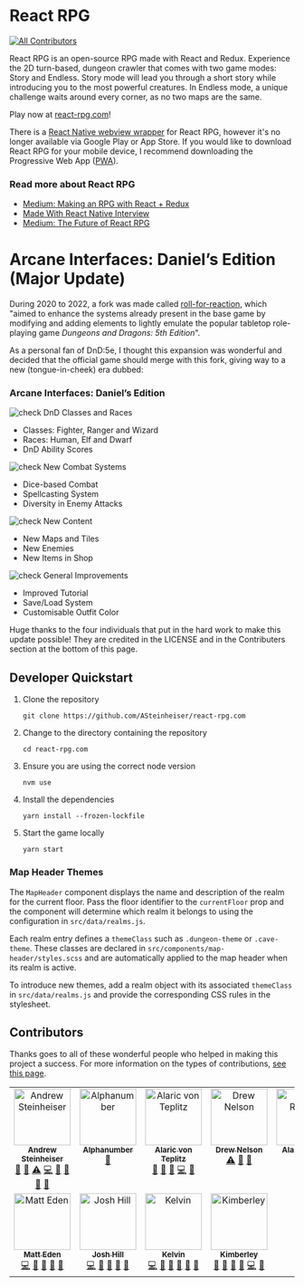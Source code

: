 # React RPG

<!-- ALL-CONTRIBUTORS-BADGE:START - Do not remove or modify this section -->

[![All Contributors](https://img.shields.io/badge/all_contributors-9-orange.svg?style=flat-square)](#contributors-)

<!-- ALL-CONTRIBUTORS-BADGE:END -->

React RPG is an open-source RPG made with React and Redux. Experience the 2D turn-based, dungeon crawler that comes with two game modes: Story and Endless. Story mode will lead you through a short story while introducing you to the most powerful creatures. In Endless mode, a unique challenge waits around every corner, as no two maps are the same.

Play now at [react-rpg.com](https://react-rpg.com)!

There is a [React Native webview wrapper](https://github.com/ASteinheiser/ReactRPGNative) for React RPG, however it's no longer available via Google Play or App Store. If you would like to download React RPG for your mobile device, I recommend downloading the Progressive Web App ([PWA](https://developer.mozilla.org/en-US/docs/Web/Progressive_web_apps/Guides/Installing)).

### Read more about React RPG

- [Medium: Making an RPG with React + Redux](https://medium.com/@andrewsteinheiser/making-an-rpg-with-react-redux-dcfffdb06797)
- [Made With React Native Interview](http://madewithreactnative.com/react-rpg/)
- [Medium: The Future of React RPG](https://medium.com/@andrewsteinheiser/the-future-of-react-rpg-be257c950eee)

# Arcane Interfaces: Daniel’s Edition (Major Update)

During 2020 to 2022, a fork was made called [roll-for-reaction](https://github.com/Matteas-Eden/roll-for-reaction), which "aimed to enhance the systems already present in the base game by modifying and adding elements to lightly emulate the popular tabletop role-playing game _Dungeons and Dragons: 5th Edition_".

As a personal fan of DnD:5e, I thought this expansion was wonderful and decided that the official game should merge with this fork, giving way to a new (tongue-in-cheek) era dubbed:

### Arcane Interfaces: Daniel’s Edition

![check][checkmark] DnD Classes and Races

- Classes: Fighter, Ranger and Wizard
- Races: Human, Elf and Dwarf
- DnD Ability Scores

![check][checkmark] New Combat Systems

- Dice-based Combat
- Spellcasting System
- Diversity in Enemy Attacks

![check][checkmark] New Content

- New Maps and Tiles
- New Enemies
- New Items in Shop

![check][checkmark] General Improvements

- Improved Tutorial
- Save/Load System
- Customisable Outfit Color

Huge thanks to the four individuals that put in the hard work to make this update possible! They are credited in the LICENSE and in the Contributers section at the bottom of this page.

## Developer Quickstart

1. Clone the repository

   `git clone https://github.com/ASteinheiser/react-rpg.com`

1. Change to the directory containing the repository

   `cd react-rpg.com`

1. Ensure you are using the correct node version

   `nvm use`

1. Install the dependencies

   `yarn install --frozen-lockfile`

1. Start the game locally

   `yarn start`

### Map Header Themes

The `MapHeader` component displays the name and description of the realm for the
current floor. Pass the floor identifier to the `currentFloor` prop and the
component will determine which realm it belongs to using the configuration in
`src/data/realms.js`.

Each realm entry defines a `themeClass` such as `.dungeon-theme` or
`.cave-theme`. These classes are declared in
`src/components/map-header/styles.scss` and are automatically applied to the map
header when its realm is active.

To introduce new themes, add a realm object with its associated `themeClass` in
`src/data/realms.js` and provide the corresponding CSS rules in the stylesheet.

## Contributors

Thanks goes to all of these wonderful people who helped in making this project a success. For more information on the types of contributions, [see this page](../../wiki/Contributions).

<!-- ALL-CONTRIBUTORS-LIST:START - Do not remove or modify this section -->
<!-- prettier-ignore-start -->
<!-- markdownlint-disable -->
<table>
  <tbody>
    <tr>
      <td align="center" valign="top" width="20%"><a href="http://iamandrew.io"><img src="https://avatars1.githubusercontent.com/u/9949512?v=4?s=100" width="100px;" alt="Andrew Steinheiser"/><br /><sub><b>Andrew Steinheiser</b></sub></a><br /><a href="#ideas-ASteinheiser" title="Ideas, Planning, & Feedback">🤔</a> <a href="#question-ASteinheiser" title="Answering Questions">💬</a> <a href="https://github.com/ASteinheiser/react-rpg.com/commits?author=ASteinheiser" title="Tests">⚠️</a> <a href="https://github.com/ASteinheiser/react-rpg.com/commits?author=ASteinheiser" title="Code">💻</a> <a href="https://github.com/ASteinheiser/react-rpg.com/commits?author=ASteinheiser" title="Documentation">📖</a> <a href="#maintenance-ASteinheiser" title="Maintenance">🚧</a> <a href="#tool-ASteinheiser" title="Tools">🔧</a> <a href="https://github.com/ASteinheiser/react-rpg.com/pulls?q=is%3Apr+reviewed-by%3AASteinheiser" title="Reviewed Pull Requests">👀</a></td>
      <td align="center" valign="top" width="20%"><a href="https://github.com/Alphanumber"><img src="https://avatars0.githubusercontent.com/u/9552208?v=4?s=100" width="100px;" alt="Alphanumber"/><br /><sub><b>Alphanumber</b></sub></a><br /><a href="#ideas-Alphanumber" title="Ideas, Planning, & Feedback">🤔</a></td>
      <td align="center" valign="top" width="20%"><a href="http://www.alaric.us"><img src="https://avatars1.githubusercontent.com/u/15240432?v=4?s=100" width="100px;" alt="Alaric von Teplitz"/><br /><sub><b>Alaric von Teplitz</b></sub></a><br /><a href="#question-Alaricus" title="Answering Questions">💬</a> <a href="#ideas-Alaricus" title="Ideas, Planning, & Feedback">🤔</a> <a href="https://github.com/ASteinheiser/react-rpg.com/pulls?q=is%3Apr+reviewed-by%3AAlaricus" title="Reviewed Pull Requests">👀</a> <a href="https://github.com/ASteinheiser/react-rpg.com/commits?author=Alaricus" title="Code">💻</a> <a href="https://github.com/ASteinheiser/react-rpg.com/issues?q=author%3AAlaricus" title="Bug reports">🐛</a></td>
      <td align="center" valign="top" width="20%"><a href="https://github.com/Saintroi"><img src="https://avatars2.githubusercontent.com/u/13038366?v=4?s=100" width="100px;" alt="Drew Nelson"/><br /><sub><b>Drew Nelson</b></sub></a><br /><a href="https://github.com/ASteinheiser/react-rpg.com/commits?author=Saintroi" title="Tests">⚠️</a> <a href="https://github.com/ASteinheiser/react-rpg.com/issues?q=author%3ASaintroi" title="Bug reports">🐛</a> <a href="#ideas-Saintroi" title="Ideas, Planning, & Feedback">🤔</a></td>
      <td align="center" valign="top" width="20%"><a href="https://twitter.com/ajrussellaudio"><img src="https://avatars3.githubusercontent.com/u/1347511?v=4?s=100" width="100px;" alt="Alan Russell"/><br /><sub><b>Alan Russell</b></sub></a><br /><a href="https://github.com/ASteinheiser/react-rpg.com/commits?author=ajrussellaudio" title="Code">💻</a> <a href="https://github.com/ASteinheiser/react-rpg.com/issues?q=author%3Aajrussellaudio" title="Bug reports">🐛</a></td>
    </tr>
    <tr>
      <td align="center" valign="top" width="20%"><a href="http://matteas.nz"><img src="https://avatars0.githubusercontent.com/u/45587386?v=4?s=100" width="100px;" alt="Matt Eden"/><br /><sub><b>Matt Eden</b></sub></a><br /><a href="https://github.com/ASteinheiser/react-rpg.com/commits?author=Matteas-Eden" title="Code">💻</a> <a href="https://github.com/ASteinheiser/react-rpg.com/commits?author=Matteas-Eden" title="Documentation">📖</a> <a href="#ideas-Matteas-Eden" title="Ideas, Planning, & Feedback">🤔</a> <a href="https://github.com/ASteinheiser/react-rpg.com/pulls?q=is%3Apr+reviewed-by%3AMatteas-Eden" title="Reviewed Pull Requests">👀</a> <a href="#maintenance-Matteas-Eden" title="Maintenance">🚧</a></td>
      <td align="center" valign="top" width="20%"><a href="https://github.com/Pyxxil"><img src="https://avatars1.githubusercontent.com/u/12526499?v=4?s=100" width="100px;" alt="Josh Hill"/><br /><sub><b>Josh Hill</b></sub></a><br /><a href="https://github.com/ASteinheiser/react-rpg.com/commits?author=Pyxxil" title="Code">💻</a> <a href="#ideas-Pyxxil" title="Ideas, Planning, & Feedback">🤔</a> <a href="https://github.com/ASteinheiser/react-rpg.com/pulls?q=is%3Apr+reviewed-by%3APyxxil" title="Reviewed Pull Requests">👀</a> <a href="https://github.com/ASteinheiser/react-rpg.com/commits?author=Pyxxil" title="Documentation">📖</a> <a href="#maintenance-Pyxxil" title="Maintenance">🚧</a></td>
      <td align="center" valign="top" width="20%"><a href="https://github.com/Frosty273"><img src="https://avatars0.githubusercontent.com/u/39424472?v=4?s=100" width="100px;" alt="Kelvin"/><br /><sub><b>Kelvin</b></sub></a><br /><a href="https://github.com/ASteinheiser/react-rpg.com/commits?author=Frosty273" title="Code">💻</a> <a href="#ideas-Frosty273" title="Ideas, Planning, & Feedback">🤔</a> <a href="#design-Frosty273" title="Design">🎨</a> <a href="https://github.com/ASteinheiser/react-rpg.com/pulls?q=is%3Apr+reviewed-by%3AFrosty273" title="Reviewed Pull Requests">👀</a> <a href="https://github.com/ASteinheiser/react-rpg.com/commits?author=Frosty273" title="Documentation">📖</a> <a href="#maintenance-Frosty273" title="Maintenance">🚧</a></td>
      <td align="center" valign="top" width="20%"><a href="https://github.com/KimberleyEvans-Parker"><img src="https://avatars2.githubusercontent.com/u/45865186?v=4?s=100" width="100px;" alt="Kimberley"/><br /><sub><b>Kimberley</b></sub></a><br /><a href="#design-KimberleyEvans-Parker" title="Design">🎨</a> <a href="#ideas-KimberleyEvans-Parker" title="Ideas, Planning, & Feedback">🤔</a> <a href="https://github.com/ASteinheiser/react-rpg.com/commits?author=KimberleyEvans-Parker" title="Documentation">📖</a> <a href="https://github.com/ASteinheiser/react-rpg.com/pulls?q=is%3Apr+reviewed-by%3AKimberleyEvans-Parker" title="Reviewed Pull Requests">👀</a> <a href="https://github.com/ASteinheiser/react-rpg.com/commits?author=KimberleyEvans-Parker" title="Code">💻</a> <a href="#maintenance-KimberleyEvans-Parker" title="Maintenance">🚧</a></td>
    </tr>
  </tbody>
</table>

<!-- markdownlint-restore -->
<!-- prettier-ignore-end -->

<!-- ALL-CONTRIBUTORS-LIST:END -->

[checkmark]: https://api.iconify.design/octicon:check.svg?color=green 'check'
